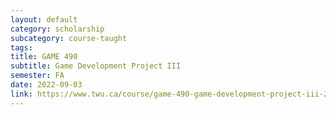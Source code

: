 ```yaml
---
layout: default
category: scholarship
subcategory: course-taught
tags:
title: GAME 490
subtitle: Game Development Project III
semester: FA
date: 2022-09-03
link: https://www.twu.ca/course/game-490-game-development-project-iii-2022-2023
---
```


